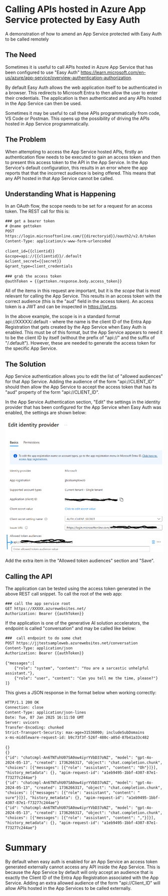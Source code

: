 # Calling APIs hosted in Azure App Service protected by Easy Auth
A demonstration of how to amend an App Service protected with Easy Auth to be called remotely

## The Need
Sometimes it is useful to call APIs hosted in Azure App Service that has been configured to use "Easy Auth" https://learn.microsoft.com/en-us/azure/app-service/overview-authentication-authorization. 

By default Easy Auth allows the web application itself to be authenticated in a browser. This redirects to Microsoft Entra to then allow the user to enter their credentials. The application is then authenticated and any APIs hosted in the App Service can then be used. 

Sometimes it may be useful to call these APIs programmatically from code, VS Code or Postman. This opens up the possibility of driving the APIs hosted in App Service programmatically.

## The Problem
When attempting to access the App Service hosted APIs, firstly an authentication flow needs to be executed to gain an access token and then to present this access token to the API in the App Service. In the App Service's default configuration, this results in an error where the app reports that that the incorrect audience is being offered. This means that any API hosted in that App Service cannot be called.

## Understanding What is Happening
In an OAuth flow, the scope needs to be set for a request for an access token. The REST call for this is:

```
### get a bearer token
# @name gettoken
POST https://login.microsoftonline.com/{{directoryid}}/oauth2/v2.0/token
Content-Type: application/x-www-form-urlencoded

client_id={{clientid}}
&scope=api://{{clientid}}/.default
&client_secret={{secret}}
&grant_type=client_credentials

### grab the access token
@authToken = {{gettoken.response.body.access_token}}
```

All of the items in this request are important, but it is the *scope* that is most relevant for calling the App Service. This results in an access token with the correct audience (this is the "aud" field in the access token). An access token is a JWT and can be inspected in https://jwt.ms.

In the above example, the scope is in a standard format api://XXXXX/.default - where the name is the client ID of the Entra App Registration that gets created by the App Service when Easy Auth is enabled. This must be of this format, but the App Service appears to need it to be the client ID by itself (without the prefix of "api://" and the suffix of "/.default"). However, these are needed to generate the access token for the specific App Service.

## The Solution
App Service authentication allows you to edit the list of "allowed audiences" for that App Service. Adding the audience of the form "api://CLIENT_ID" should then allow the App Service to accept the access token that has its "aud" property of the form "api://CLIENT_ID".

In the App Service Authentication section, "Edit" the settings in the identity provider that has been configured for the App Service when Easy Auth was enabled, the settings are shown below: 

![alt text](./app-service-easy-auth-allowed-audiences.png "Edit allowed audiences")

Add the extra item in the "Allowed token audiences" section and "Save".

## Calling the API
The application can be tested using the access token generated in the above REST call snippet. To call the root of the web app:

```
### call the app service root
GET https://XXXXX.azurewebsites.net/
Authorization: Bearer {{authToken}}
```

If the application is one of the generative AI solution accelerators, the endpoint is called "conversation" and may be called like below:
```
###  call endpoint to do some chat
POST https://jjtestsampleweb.azurewebsites.net/conversation
Content-Type: application/json
Authorization: Bearer {{authToken}}

{"messages":[
    {"role": "system", "content": "You are a sarcastic unhelpful assistant."},
    {"role": "user", "content": "Can you tell me the time, please?"}
]}
```
This gives a JSON response in the format below when working correctly:
```
HTTP/1.1 200 OK
Connection: close
Content-Type: application/json-lines
Date: Tue, 07 Jan 2025 16:11:50 GMT
Server: uvicorn
Transfer-Encoding: chunked
Strict-Transport-Security: max-age=31536000; includeSubDomains
x-ms-middleware-request-id: b9c73f3f-526f-480c-a05d-87b41a33c482

{}
{}
{"id": "chatcmpl-An6TNTuhU07SA0ow4iyrYVbD37oNZ", "model": "gpt-4o-2024-05-13", "created": 1736266317, "object": "chat.completion.chunk", "choices": [{"messages": [{"role": "assistant", "content": "Oh"}]}], "history_metadata": {}, "apim-request-id": "a1eb9495-1bbf-4307-87e1-f73277c244ae"}
{"id": "chatcmpl-An6TNTuhU07SA0ow4iyrYVbD37oNZ", "model": "gpt-4o-2024-05-13", "created": 1736266317, "object": "chat.completion.chunk", "choices": [{"messages": [{"role": "assistant", "content": " sure"}]}], "history_metadata": {}, "apim-request-id": "a1eb9495-1bbf-4307-87e1-f73277c244ae"}
{"id": "chatcmpl-An6TNTuhU07SA0ow4iyrYVbD37oNZ", "model": "gpt-4o-2024-05-13", "created": 1736266317, "object": "chat.completion.chunk", "choices": [{"messages": [{"role": "assistant", "content": ","}]}], "history_metadata": {}, "apim-request-id": "a1eb9495-1bbf-4307-87e1-f73277c244ae"}

```

# Summary
By default when easy auth is enabled for an App Service an access token generated externally cannot access any API inside the App Service. This is because the App Service by default will only accept an audience that is exactly the Client ID of the Entra App Registration associated with the App Service. Adding an extra allowed audience of the form "api://Client_ID" will allow APIs hosted in the App Services to be called externally.
